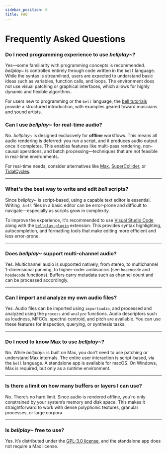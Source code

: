 ```yaml
---
sidebar_position: 6
title: FAQ
---
```


# Frequently Asked Questions

### Do I need programming experience to use _bellplay~_?

Yes—some familiarity with programming concepts is recommended. _bellplay~_ is controlled entirely through code written in the `bell` language. While the syntax is streamlined, users are expected to understand basic ideas such as variables, function calls, and loops. The environment does not use visual patching or graphical interfaces, which allows for highly dynamic and flexible algorithms.

For users new to programming or the `bell` language, the [bell tutorials](https://felipetovarhenao.github.io/bell-tutorials/) provide a structured introduction, with examples geared toward musicians and sound artists.

### Can I use _bellplay~_ for real-time audio?

No. _bellplay~_ is designed exclusively for **offline** workflows. This means all audio rendering is deferred: you run a script, and it produces audio output once it completes. This enables features like multi-pass rendering, non-causal operations, and batch processing—techniques that are not feasible in real-time environments.

For real-time needs, consider alternatives like [Max](https://cycling74.com/), [SuperCollider](https://supercollider.github.io/), or [TidalCycles](https://tidalcycles.org/).

---

### What's the best way to write and edit _bell_ scripts?

Since _bellplay~_ is script-based, using a capable text editor is essential. Writing `.bell` files in a basic editor can be error-prone and difficult to navigate—especially as scripts grow in complexity.

To improve the experience, it's recommended to use [Visual Studio Code](https://code.visualstudio.com/) along with the [`bellplay-plugin`](https://marketplace.visualstudio.com/items?itemName=tovarhenao.bellplay-plugin) extension. This provides syntax highlighting, autocompletion, and formatting tools that make editing more efficient and less error-prone.

---

### Does _bellplay~_ support multi-channel audio?

Yes. Multichannel audio is supported natively, from stereo, to multichannel 1-dimensional panning, to higher-order ambisonics (see `hoaencode` and `hoadecode` functions). Buffers carry metadata such as channel count and can be processed accordingly.

---

### Can I import and analyze my own audio files?

Yes. Audio files can be imported using `importaudio`, and processed and analyzed using the `process` and `analyze` functions. Audio descriptors such as loudness, MFCCs, spectral centroid, and pitch are available. You can use these features for inspection, querying, or synthesis tasks.

---

### Do I need to know Max to use _bellplay~_?

No. While _bellplay~_ is built on Max, you don’t need to use patching or understand Max internals. The entire user interaction is script-based, via the `bell` language. A standalone app is available for macOS. On Windows, Max is required, but only as a runtime environment.

---

### Is there a limit on how many buffers or layers I can use?

No. There’s no hard limit. Since audio is rendered offline, you're only constrained by your system’s memory and disk space. This makes it straightforward to work with dense polyphonic textures, granular processes, or large corpora.

---

### Is _bellplay~_ free to use?

Yes. It’s distributed under the [GPL-3.0 license](https://www.gnu.org/licenses/gpl-3.0.en.html), and the standalone app does not require a Max license.
